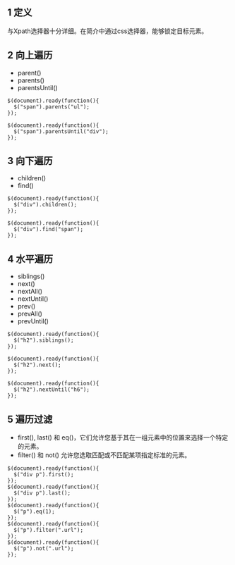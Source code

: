 ## 1 定义

与Xpath选择器十分详细。在简介中通过css选择器，能够锁定目标元素。


## 2 向上遍历

* parent()
* parents()
* parentsUntil()

```
$(document).ready(function(){
  $("span").parents("ul");
});

$(document).ready(function(){
  $("span").parentsUntil("div");
});
```

## 3 向下遍历

* children()
* find()

```
$(document).ready(function(){
  $("div").children();
});

$(document).ready(function(){
  $("div").find("span");
});
```

## 4 水平遍历

* siblings()
* next()
* nextAll()
* nextUntil()
* prev()
* prevAll()
* prevUntil()

```
$(document).ready(function(){
  $("h2").siblings();
});

$(document).ready(function(){
  $("h2").next();
});

$(document).ready(function(){
  $("h2").nextUntil("h6");
});
```

## 5 遍历过滤

* first(), last() 和 eq()，它们允许您基于其在一组元素中的位置来选择一个特定的元素。
*  filter() 和 not() 允许您选取匹配或不匹配某项指定标准的元素。

```
$(document).ready(function(){
  $("div p").first();
});
$(document).ready(function(){
  $("div p").last();
});
$(document).ready(function(){
  $("p").eq(1);
});
$(document).ready(function(){
  $("p").filter(".url");
});
$(document).ready(function(){
  $("p").not(".url");
});
```